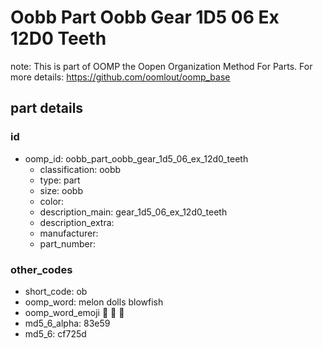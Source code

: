 # Oobb Part Oobb Gear 1D5 06 Ex 12D0 Teeth  

note: This is part of OOMP the Oopen Organization Method For Parts. For more details: https://github.com/oomlout/oomp_base

##  part details





### id
* oomp_id: oobb_part_oobb_gear_1d5_06_ex_12d0_teeth
  * classification: oobb
  * type: part
  * size: oobb
  * color: 
  * description_main: gear_1d5_06_ex_12d0_teeth
  * description_extra: 
  * manufacturer: 
  * part_number: 

### other_codes
* short_code: ob
* oomp_word: melon dolls blowfish
* oomp_word_emoji :melon: :dolls: :blowfish:
* md5_6_alpha: 83e59
* md5_6: cf725d